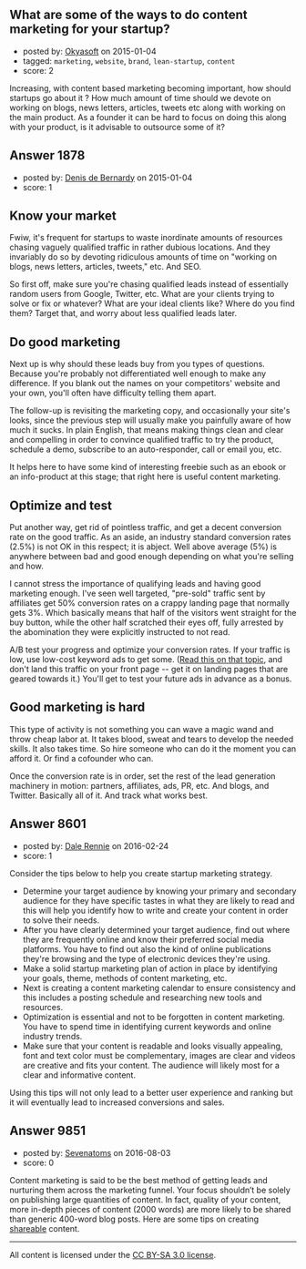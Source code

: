 ## What are some of the ways to do content marketing for your startup?

- posted by: [Okyasoft](https://stackexchange.com/users/294248/okyasoft) on 2015-01-04
- tagged: `marketing`, `website`, `brand`, `lean-startup`, `content`
- score: 2

Increasing, with content based marketing becoming important, how should startups go about it ? How much amount of time should we devote on working on blogs, news letters, articles, tweets etc along with working on the main product. As a founder it can be hard to focus on doing this along with your product, is it advisable to outsource some of it? 


## Answer 1878

- posted by: [Denis de Bernardy](https://stackexchange.com/users/182468/denis-de-bernardy) on 2015-01-04
- score: 1

## Know your market

Fwiw, it's frequent for startups to waste inordinate amounts of resources chasing vaguely qualified traffic in rather dubious locations. And they invariably do so by devoting ridiculous amounts of time on "working on blogs, news letters, articles, tweets," etc. And SEO.

So first off, make sure you're chasing qualified leads instead of essentially random users from Google, Twitter, etc. What are your clients trying to solve or fix or whatever? What are your ideal clients like? Where do you find them? Target that, and worry about less qualified leads later.

## Do good marketing

Next up is why should these leads buy from you types of questions. Because you're probably not differentiated well enough to make any difference. If you blank out the names on your competitors' website and your own, you'll often have difficulty telling them apart.

The follow-up is revisiting the marketing copy, and occasionally your site's looks, since the previous step will usually make you painfully aware of how much it sucks. In plain English, that means making things clean and clear and compelling in order to convince qualified traffic to try the product, schedule a demo, subscribe to an auto-responder, call or email you, etc.

It helps here to have some kind of interesting freebie such as an ebook or an info-product at this stage; that right here is useful content marketing.

## Optimize and test

Put another way, get rid of pointless traffic, and get a decent conversion rate on the good traffic. As an aside, an industry standard conversion rates (2.5%) is not OK in this respect; it is abject. Well above average (5%) is anywhere between bad and good enough depending on what you're selling and how.

I cannot stress the importance of qualifying leads and having good marketing enough. I've seen well targeted, "pre-sold" traffic sent by affiliates get 50% conversion rates on a crappy landing page that normally gets 3%. Which basically means that half of the visitors went straight for the buy button, while the other half scratched their eyes off, fully arrested by the abomination they were explicitly instructed to not read.

A/B test your progress and optimize your conversion rates. If your traffic is low, use low-cost keyword ads to get some. ([Read this on that topic](https://startups.stackexchange.com/questions/1794/how-to-do-the-advertising-handout-properly-which-does-not-offend-the-pedestrian/1809#1809), and don't land this traffic on your front page -- get it on landing pages that are geared towards it.) You'll get to test your future ads in advance as a bonus.

## Good marketing is hard

This type of activity is not something you can wave a magic wand and throw cheap labor at. It takes blood, sweat and tears to develop the needed skills. It also takes time. So hire someone who can do it the moment you can afford it. Or find a cofounder who can.

Once the conversion rate is in order, set the rest of the lead generation machinery in motion: partners, affiliates, ads, PR, etc. And blogs, and Twitter. Basically all of it. And track what works best.



## Answer 8601

- posted by: [Dale Rennie](https://stackexchange.com/users/7890382/dale-rennie) on 2016-02-24
- score: 1

Consider the tips below to help you create startup marketing strategy.

 - Determine your target audience by knowing your primary and secondary audience for they have specific tastes in what they are likely to read and this will help you identify how to write and create your content in order to solve their needs.
 - After you have clearly determined your target audience, find out where they are frequently online and know their preferred social media platforms. You have to find out also the kind of online publications they're browsing and the type of electronic devices they're using.
 - Make a solid startup marketing plan of action in place by identifying your goals, theme,  methods of content marketing, etc. 
 - Next is creating a content marketing calendar to ensure consistency and this includes a posting schedule and researching new tools and resources.
 - Optimization is essential and not to be forgotten in content marketing. You have to spend time in identifying current keywords and online industry trends.
 - Make sure that your content is readable and looks visually appealing, font and text color must be complementary, images  are clear and videos are creative and fits your content. The audience will likely most for a clear and informative content.

Using this tips will not only lead to a better user experience and ranking but it will eventually lead to increased conversions and sales.


## Answer 9851

- posted by: [Sevenatoms](https://stackexchange.com/users/8944048/sevenatoms) on 2016-08-03
- score: 0

<p>Content marketing is said to be the best method of getting leads and nurturing them across the marketing funnel. Your focus shouldn’t be solely on publishing large quantities of content. In fact, quality of your content, more in-depth pieces of content (2000 words) are more likely to be shared than generic 400-word blog posts. Here are some tips on creating <a href="http://www.sevenatoms.com/blog/content-marketing-tips-expert-weigh-in-on-creating-shareable-content/" rel="nofollow">shareable</a> content. </p>




---

All content is licensed under the [CC BY-SA 3.0 license](https://creativecommons.org/licenses/by-sa/3.0/).
